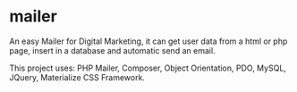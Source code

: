 # mailer
An easy Mailer for Digital Marketing, it can get user data from a html or php page, insert in a database and automatic send an email.

This project uses: PHP Mailer, Composer, Object Orientation, PDO, MySQL, JQuery, Materialize CSS Framework.
